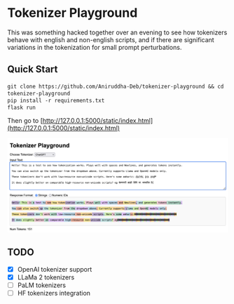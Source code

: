 # Tokenizer Playground

This was something hacked together over an evening to see how tokenizers
behave with english and non-english scripts, and if there are significant 
variations in the tokenization for small prompt perturbations.

## Quick Start

```
git clone https://github.com/Aniruddha-Deb/tokenizer-playground && cd tokenizer-playground
pip install -r requirements.txt
flask run
```

Then go to [http://127.0.0.1:5000/static/index.html](http://127.0.0.1:5000/static/index.html)

![demo](ghimg/demo.png)

## TODO

- [X] OpenAI tokenizer support
- [X] LLaMa 2 tokenizers
- [ ] PaLM tokenizers
- [ ] HF tokenizers integration
